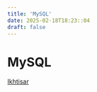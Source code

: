```yaml
---
title: 'MySQL'
date: 2025-02-18T18:23::04
draft: false
---
```


# MySQL

[Ikhtisar](MySQL%208f0fc2613c4a49cc85856fe07aab4c6e/Ikhtisar%20c599f48ed4744a08827bbd2e1b075054.md)
